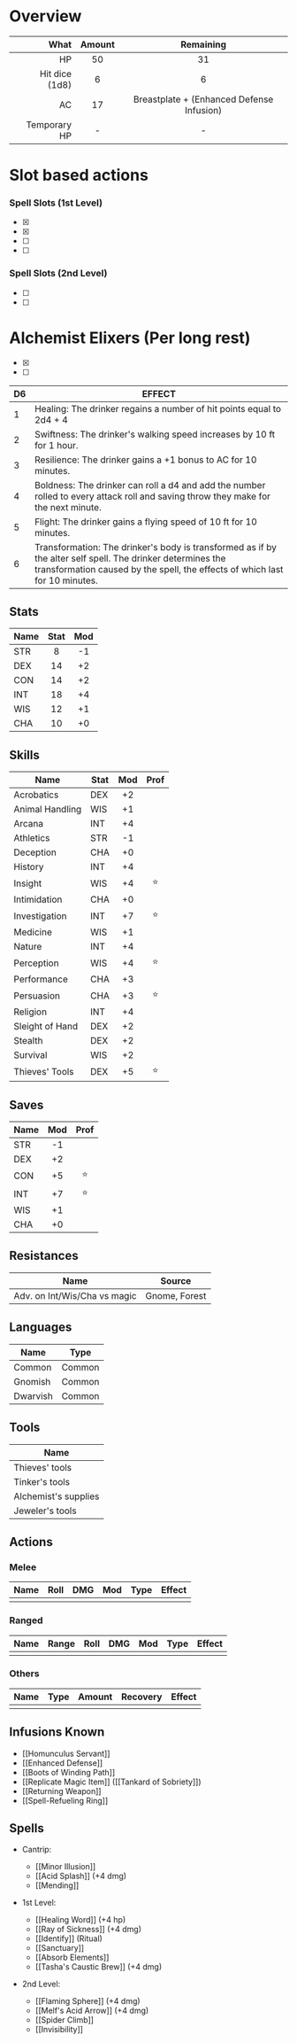 # Overview
|           What | Amount |  Remaining  |
| --------------:|:------:|:-----------:|
|             HP |   50   |     31      |
| Hit dice (1d8) |   6    |      6      |
|             AC |   17   | Breastplate + (Enhanced Defense Infusion) | 
|   Temporary HP |   -    |      -      |

# Slot based actions
### Spell Slots (1st Level)
- [x] 
- [x] 
- [ ]  
- [ ] 
### Spell Slots (2nd Level)
- [ ] 
- [ ] 

# Alchemist Elixers (Per long rest)
- [x] 
- [ ] 

| D6  | EFFECT                                                                                                                                                                                    |
| --- | ----------------------------------------------------------------------------------------------------------------------------------------------------------------------------------------- |
| 1   | Healing: The drinker regains a number of hit points equal to 2d4 + 4                                                                                             |
| 2   | Swiftness: The drinker's walking speed increases by 10 ft for 1 hour.                                                                                                                     |
| 3   | Resilience: The drinker gains a +1 bonus to AC for 10 minutes.                                                                                                                            |
| 4   | Boldness: The drinker can roll a d4 and add the number rolled to every attack roll and saving throw they make for the next minute.                                                        |
| 5   | Flight: The drinker gains a flying speed of 10 ft for 10 minutes.                                                                                                                         |
| 6   | Transformation: The drinker's body is transformed as if by the alter self spell. The drinker determines the transformation caused by the spell, the effects of which last for 10 minutes. |
## Stats
| Name | Stat | Mod |
| ---- |:----:|:---:|
| STR  |  8   | -1  |
| DEX  |  14  | +2  |
| CON  |  14  | +2  |
| INT  |  18  | +4  |
| WIS  |  12  | +1  |
| CHA  |  10  | +0  |

## Skills
| Name            | Stat | Mod | Prof |
| --------------- | ---- |:---:|:----:|
| Acrobatics      | DEX  | +2  |      |
| Animal Handling | WIS  | +1  |      |
| Arcana          | INT  | +4  |      |
| Athletics       | STR  | -1  |      |
| Deception       | CHA  | +0  |      |
| History         | INT  | +4  |      |
| Insight         | WIS  | +4  | ⭐️   | 
| Intimidation    | CHA  | +0  |      |
| Investigation   | INT  | +7  | ⭐️  |
| Medicine        | WIS  | +1  |      |
| Nature          | INT  | +4  |      |
| Perception      | WIS  | +4  | ⭐️  |
| Performance     | CHA  | +3  |      |
| Persuasion      | CHA  | +3  | ⭐️  |
| Religion        | INT  | +4  |      |
| Sleight of Hand | DEX  | +2  |      |
| Stealth         | DEX  | +2  |      |
| Survival        | WIS  | +2  |      |
| Thieves' Tools  | DEX  | +5  | ⭐️  |

## Saves
| Name | Mod | Prof |
| ---- |:---:|:----:|
| STR  | -1  |      |
| DEX  | +2  |      |
| CON  | +5  | ⭐️  |
| INT  | +7  | ⭐️  |
| WIS  | +1  |      | 
| CHA  | +0  |      |

## Resistances
| Name     | Source  |
|----------|---------|
| Adv. on Int/Wis/Cha vs magic | Gnome, Forest |

## Languages
| Name     | Type   |
| -------- | ------ |
| Common   | Common |
| Gnomish  | Common |
| Dwarvish | Common |

## Tools
| Name                 |
| -------------------- |
| Thieves' tools       |
| Tinker's tools       |
| Alchemist's supplies |
| Jeweler's tools      | 

## Actions
### Melee
| Name | Roll | DMG | Mod | Type | Effect |
| ---- | ---- | --- | --- | ---- | ------ |
|      |      |     |     |      |        |
### Ranged
| Name | Range | Roll | DMG | Mod | Type | Effect |
| ---- | ----- | ---- | --- | --- | ---- | ------ |
|      |       |      |     |     |      |        |
### Others
 | Name | Type | Amount | Recovery | Effect |
 | ---- | ---- | ------ | -------- | ------ |
 |      |      |        |          |        |


## Infusions Known
- [[Homunculus Servant]]
- [[Enhanced Defense]]
- [[Boots of Winding Path]]
- [[Replicate Magic Item]] ([[Tankard of Sobriety]])
- [[Returning Weapon]]
- [[Spell-Refueling Ring]]
## Spells
- Cantrip:
	- [[Minor Illusion]]
	- [[Acid Splash]] (+4 dmg)
	- [[Mending]]

- 1st Level:
	- [[Healing Word]] (+4 hp)
	- [[Ray of Sickness]] (+4 dmg)
	- [[Identify]] (Ritual)
	- [[Sanctuary]]
	- [[Absorb Elements]]
	- [[Tasha's Caustic Brew]] (+4 dmg)

- 2nd Level:
	- [[Flaming Sphere]] (+4 dmg)
	- [[Melf's Acid Arrow]] (+4 dmg)
	- [[Spider Climb]]
	- [[Invisibility]]